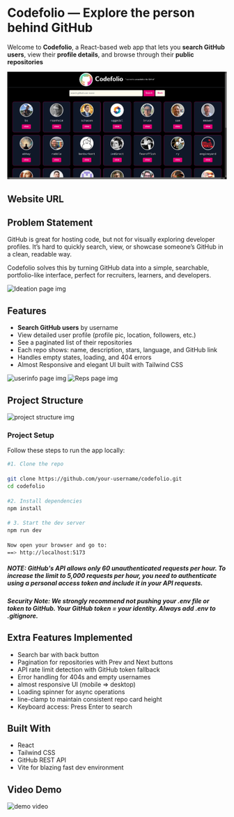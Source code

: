 # Codefolio — Explore the person behind GitHub

Welcome to **Codefolio**, a React-based web app that lets you **search GitHub users**, view their **profile details**, and browse through their **public repositories** 

![Home page img](https://github.com/Sufyanmd/Codefolio_project/blob/main/src/assets/Images/CodefolioImg/HomeScreen.png?raw=true)

## Website URL

## Problem Statement
GitHub is great for hosting code, but not for visually exploring developer profiles.
It’s hard to quickly search, view, or showcase someone’s GitHub in a clean, readable way.

Codefolio solves this by turning GitHub data into a simple, searchable, portfolio-like interface, perfect for recruiters, learners, and developers.

![Ideation page img]()

##  Features

- **Search GitHub users** by username
- View detailed user profile (profile pic, location, followers, etc.)
- See a paginated list of their repositories
- Each repo shows: name, description, stars, language, and GitHub link
- Handles empty states, loading, and 404 errors
- Almost Responsive and elegant UI built with Tailwind CSS

![userinfo page img]()
![Reps page img]()



## Project Structure

![project structure img]()

### Project Setup

Follow these steps to run the app locally:
```bash
#1. Clone the repo

git clone https://github.com/your-username/codefolio.git
cd codefolio

#2. Install dependencies
npm install

# 3. Start the dev server
npm run dev

Now open your browser and go to:
==> http://localhost:5173

```
##### NOTE: GitHub's API allows only 60 unauthenticated requests per hour. To increase the limit to 5,000 requests per hour, you need to authenticate using a personal access token and include it in your API requests.

##### Security Note: We strongly recommend not pushing your .env file or token to GitHub. Your GitHub token = your identity. Always add .env to .gitignore.


## Extra Features Implemented

* Search bar with back button
* Pagination for repositories with Prev and Next buttons
* API rate limit detection with GitHub token fallback
* Error handling for 404s and empty usernames
* almost responsive UI (mobile => desktop)
* Loading spinner for async operations
* line-clamp to maintain consistent repo card height
* Keyboard access: Press Enter to search



## Built With
*  React
*  Tailwind CSS
*  GitHub REST API
*  Vite for blazing fast dev environment

## Video Demo
![demo video]()
